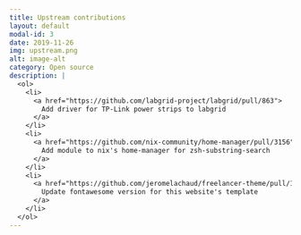 ```yaml
---
title: Upstream contributions
layout: default
modal-id: 3
date: 2019-11-26
img: upstream.png
alt: image-alt
category: Open source
description: |
  <ol>
    <li>
      <a href="https://github.com/labgrid-project/labgrid/pull/863">
      	Add driver for TP-Link power strips to labgrid
      </a>
    </li>
    <li>
      <a href="https://github.com/nix-community/home-manager/pull/3156">
      	Add module to nix's home-manager for zsh-substring-search
      </a>
    </li>
    <li>
      <a href="https://github.com/jeromelachaud/freelancer-theme/pull/146">
        Update fontawesome version for this website's template
      </a>
    </li>
  </ol>
---
```

